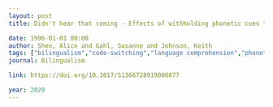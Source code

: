 ```yaml
---
layout: post
title: Didn't hear that coming - Effects of withholding phonetic cues to code-switching

date: 1996-01-01 00:00
author: Shen, Alice and Gahl, Susanne and Johnson, Keith
tags: ["bilingualism","code-switching","language comprehension","phonetic cues"]
journal: Bilingualism

link: https://doi.org/10.1017/S1366728919000877

year: 2020
---
```



